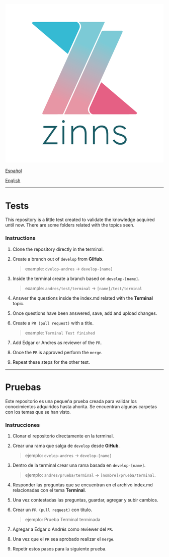 ![zinns.io](zinns.png)

[Español](#instrucciones)

[English](#instructions)

---

# Tests

This repository is a little test created to validate the knowledge acquired until now. There are some folders related with the topics seen.

### Instructions

1. Clone the repository directly in the terminal.

2. Create a branch out of `develop` from **GiHub**.

    > example: `dvelop-andres` -> `develop-[name]`

3. Inside the terminal create a branch based on `develop-[name]`.

    > example: `andres/test/terminal` -> `[name]/test/terminal`

4. Answer the questions inside the index.md related with the **Terminal** topic.

5. Once questions have been answered, save, add and upload changes.

6. Create a `PR (pull request)` with a title.

    > example: `Terminal Test finished`

7. Add Edgar or Andres as reviewer of the `PR`.

8. Once the `PR` is approved perform the `merge`.

9.  Repeat these steps for the other test.

---
# Pruebas


Este repositorio es una pequeña prueba creada para validar los conocimientos adquiridos hasta ahorita. Se encuentran algunas carpetas con los temas que se han visto.

### Instrucciones

1. Clonar el repositorio directamente en la terminal.

2. Crear una rama que salga de `develop` desde **GiHub**.

    > ejemplo: `dvelop-andres` -> `develop-[name]`

3. Dentro de la terminal crear una rama basada en `develop-[name]`.

    > ejemplo: `andres/prueba/terminal` -> `[nombre]/prueba/terminal`.

4. Responder las preguntas que se encuentran en el archivo index.md relacionadas con el tema **Terminal**.

5. Una vez contestadas las preguntas, guardar, agregar y subir cambios.

6. Crear un `PR (pull request)` con título.

    > ejemplo: Prueba Terminal terminada

7. Agregar a Edgar o Andrés como reviewer del `PR`.

8. Una vez que el `PR` sea aprobado realizar el `merge`.

9. Repetir estos pasos para la siguiente prueba.
